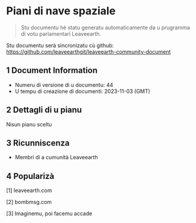 # Piani di nave spaziale

>Stu documentu hè statu generatu automaticamente da u prugramma di votu parlamentari Leaveearth.

Stu documentu serà sincronizatu cù github: https://github.com/leaveearthgit/leaveearth-community-document

## 1 Document Information

- Numeru di versione di u documentu: 44
- U tempu di creazione di documenti: 2023-11-03 (GMT)

## 2 Dettagli di u pianu

Nisun pianu sceltu

## 3 Ricunniscenza
* Membri di a cumunità Leaveearth

## 4 Popularizà
[1] leaveearth.com

[2] bombmsg.com

[3] Imaginemu, poi facemu accade